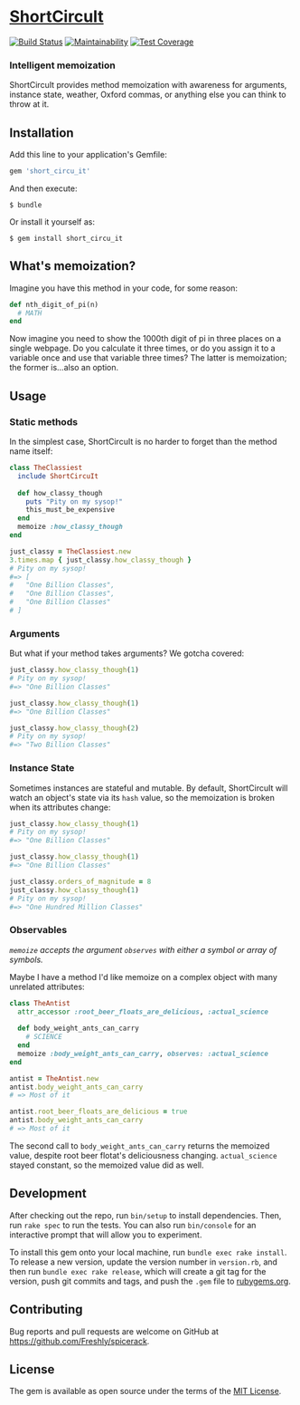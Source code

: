 # [ShortCircuIt](https://www.youtube.com/watch?v=XtP88AGsslo)

[![Build Status](https://semaphoreci.com/api/v1/freshly/spicerack/branches/master/badge.svg)](https://semaphoreci.com/freshly/spicerack)
[![Maintainability](https://api.codeclimate.com/v1/badges/7e089c2617c530a85b17/maintainability)](https://codeclimate.com/github/Freshly/spicerack/maintainability)
[![Test Coverage](https://api.codeclimate.com/v1/badges/7e089c2617c530a85b17/test_coverage)](https://codeclimate.com/github/Freshly/spicerack/test_coverage)

### Intelligent memoization

ShortCircuIt provides method memoization with awareness for arguments, instance state, weather, Oxford commas, or anything else you can think to throw at it.

## Installation

Add this line to your application's Gemfile:

```ruby
gem 'short_circu_it'
```

And then execute:

    $ bundle

Or install it yourself as:

    $ gem install short_circu_it

## What's memoization?

Imagine you have this method in your code, for some reason:
```ruby
def nth_digit_of_pi(n)
  # MATH
end
```

Now imagine you need to show the 1000th digit of pi in three places on a single webpage. Do you calculate it three times, or do you assign it to a variable once and use that variable three times? The latter is memoization; the former is...also an option.

## Usage

### Static methods
In the simplest case, ShortCircuIt is no harder to forget than the method name itself:

```ruby
class TheClassiest
  include ShortCircuIt
  
  def how_classy_though
    puts "Pity on my sysop!"
    this_must_be_expensive
  end
  memoize :how_classy_though
end

just_classy = TheClassiest.new
3.times.map { just_classy.how_classy_though }
# Pity on my sysop!
#=> [
#   "One Billion Classes",
#   "One Billion Classes",
#   "One Billion Classes"
# ]
```

### Arguments

But what if your method takes arguments? We gotcha covered:

```ruby
just_classy.how_classy_though(1)
# Pity on my sysop!
#=> "One Billion Classes"

just_classy.how_classy_though(1)
#=> "One Billion Classes"

just_classy.how_classy_though(2)
# Pity on my sysop!
#=> "Two Billion Classes"
```

### Instance State
Sometimes instances are stateful and mutable. By default, ShortCircuIt will watch an object's state via its `hash` value, so the memoization is broken when its attributes change:
```ruby
just_classy.how_classy_though(1)
# Pity on my sysop!
#=> "One Billion Classes"

just_classy.how_classy_though(1)
#=> "One Billion Classes"

just_classy.orders_of_magnitude = 8
just_classy.how_classy_though(1)
# Pity on my sysop!
#=> "One Hundred Million Classes"
```

### Observables

_`memoize` accepts the argument `observes` with either a symbol or array of symbols._

Maybe I have a method I'd like memoize on a complex object with many unrelated attributes:
```ruby
class TheAntist
  attr_accessor :root_beer_floats_are_delicious, :actual_science
  
  def body_weight_ants_can_carry
    # SCIENCE
  end
  memoize :body_weight_ants_can_carry, observes: :actual_science
end

antist = TheAntist.new
antist.body_weight_ants_can_carry
# => Most of it

antist.root_beer_floats_are_delicious = true
antist.body_weight_ants_can_carry
# => Most of it
```

The second call to `body_weight_ants_can_carry` returns the memoized value, despite root beer flotat's deliciousness changing. `actual_science` stayed constant, so the memoized value did as well.

## Development

After checking out the repo, run `bin/setup` to install dependencies. Then, run `rake spec` to run the tests. You can also run `bin/console` for an interactive prompt that will allow you to experiment.

To install this gem onto your local machine, run `bundle exec rake install`. To release a new version, update the version number in `version.rb`, and then run `bundle exec rake release`, which will create a git tag for the version, push git commits and tags, and push the `.gem` file to [rubygems.org](https://rubygems.org).

## Contributing

Bug reports and pull requests are welcome on GitHub at https://github.com/Freshly/spicerack.

## License

The gem is available as open source under the terms of the [MIT License](https://opensource.org/licenses/MIT).
